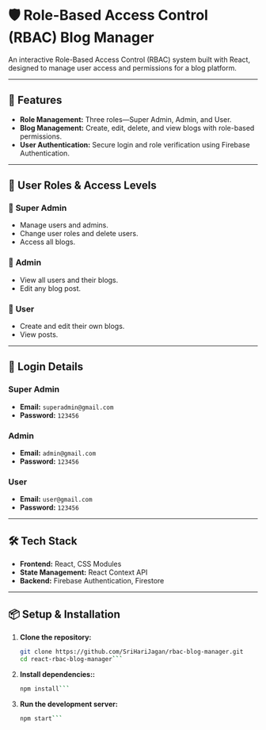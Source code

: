 # 🛡️ Role-Based Access Control (RBAC) Blog Manager

An interactive Role-Based Access Control (RBAC) system built with React, designed to manage user access and permissions for a blog platform.

---

## 🚀 Features

- **Role Management:** Three roles—Super Admin, Admin, and User.
- **Blog Management:** Create, edit, delete, and view blogs with role-based permissions.
- **User Authentication:** Secure login and role verification using Firebase Authentication.

---

## 👤 User Roles & Access Levels

### 🔹 **Super Admin**
- Manage users and admins.
- Change user roles and delete users.
- Access all blogs.

### 🔹 **Admin**
- View all users and their blogs.
- Edit any blog post.

### 🔹 **User**
- Create and edit their own blogs.
- View posts.

---

## 🔐 Login Details

### Super Admin
- **Email:** `superadmin@gmail.com`  
- **Password:** `123456`  

### Admin
- **Email:** `admin@gmail.com`  
- **Password:** `123456`  

### User
- **Email:** `user@gmail.com`  
- **Password:** `123456`  

---

## 🛠️ Tech Stack

- **Frontend:** React, CSS Modules
- **State Management:** React Context API
- **Backend:** Firebase Authentication, Firestore

---

## 📦 Setup & Installation

1. **Clone the repository:**
   ```bash
   git clone https://github.com/SriHariJagan/rbac-blog-manager.git
   cd react-rbac-blog-manager```

2. **Install dependencies::**
   ```bash
   npm install```

3. **Run the development server:**
   ```bash
   npm start```

